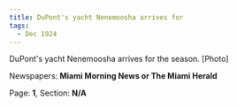 ```yaml
---  
title: DuPont's yacht Nenemoosha arrives for  
tags:  
  - Dec 1924  
---  
```

  
DuPont's yacht Nenemoosha arrives for the season. [Photo]  
  
Newspapers: **Miami Morning News or The Miami Herald**  
  
Page: **1**, Section: **N/A** 
